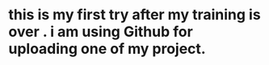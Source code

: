 # this  is my first try  after  my training is over . i  am using Github for uploading one of my project.
